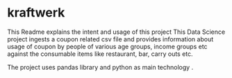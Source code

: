 # kraftwerk
This Readme explains the intent and usage of this project
This Data Science project ingests a coupon related csv file and provides information about usage of coupon by people of various 
age groups, income groups etc against the consumable items like restaurant, bar, carry outs etc.

The project uses pandas library and python as main technology .

